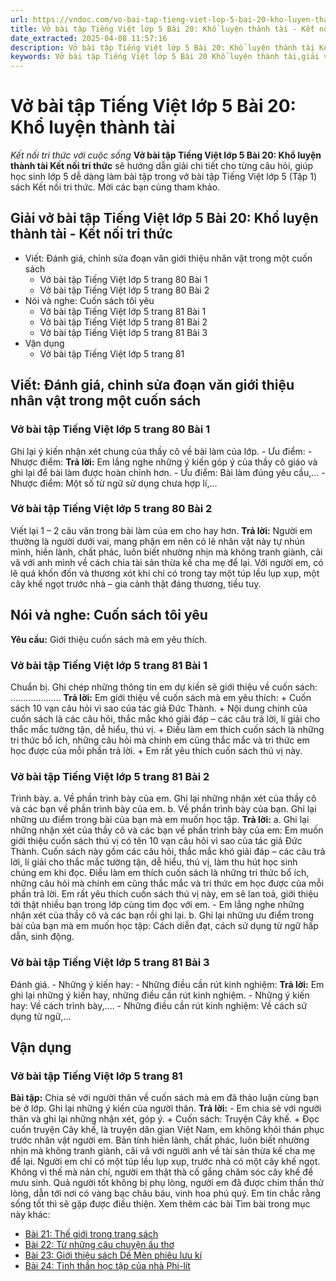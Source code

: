 ```yaml
---
url: https://vndoc.com/vo-bai-tap-tieng-viet-lop-5-bai-20-kho-luyen-thanh-tai-339018
title: Vở bài tập Tiếng Việt lớp 5 Bài 20: Khổ luyện thành tài - Kết nối tri thức với cuộc sống - VnDoc.com
date_extracted: 2025-04-08 11:57:16
description: Vở bài tập Tiếng Việt lớp 5 Bài 20: Khổ luyện thành tài Kết nối tri thức được biên soạn nhằm giúp các em HS nhanh chóng hiểu bài và đạt kết quả tốt trong học tập môn Tiếng Việt lớp 5 sách Kết nối tri thức mới.
keywords: Vở bài tập Tiếng Việt lớp 5 Bài 20 Khổ luyện thành tài,giải vở bài tập tiếng việt 5 kết nối bài 20,giải vbt tiếng tiếng 5 kết nối trang 80,giải vbt tiếng việt 5 kết nối Khổ luyện thành tài,vbt tiếng việt 5 kết nối,bài 20 Khổ luyện thành tài
---
```


# Vở bài tập Tiếng Việt lớp 5 Bài 20: Khổ luyện thành tài
 _Kết nối tri thức với cuộc sống_
**Vở bài tập Tiếng Việt lớp 5 Bài 20: Khổ luyện thành tài Kết nối tri thức** sẽ hướng dẫn giải chi tiết cho từng câu hỏi, giúp học sinh lớp 5 dễ dàng làm bài tập trong vở bài tập Tiếng Việt lớp 5 \(Tập 1\)  sách Kết nối tri thức. Mời các bạn cùng tham khảo.
## Giải vở bài tập Tiếng Việt lớp 5 Bài 20: Khổ luyện thành tài - Kết nối tri thức
  * Viết: Đánh giá, chỉnh sửa đoạn văn giới thiệu nhân vật trong một cuốn sách
    * Vở bài tập Tiếng Việt lớp 5 trang 80 Bài 1
    * Vở bài tập Tiếng Việt lớp 5 trang 80 Bài 2
  * Nói và nghe: Cuốn sách tôi yêu
    * Vở bài tập Tiếng Việt lớp 5 trang 81 Bài 1
    * Vở bài tập Tiếng Việt lớp 5 trang 81 Bài 2
    * Vở bài tập Tiếng Việt lớp 5 trang 81 Bài 3
  * Vận dụng
    * Vở bài tập Tiếng Việt lớp 5 trang 81

## Viết: Đánh giá, chỉnh sửa đoạn văn giới thiệu nhân vật trong một cuốn sách
### Vở bài tập Tiếng Việt lớp 5 trang 80 Bài 1
Ghi lại ý kiến nhận xét chung của thầy cô về bài làm của lớp.
\- Ưu điểm:
\- Nhược điểm:
**Trả lời:**
Em lắng nghe những ý kiến góp ý của thầy cô giáo và ghi lại để bài làm được hoàn chỉnh hơn.
\- Ưu điểm: Bài làm đúng yêu cầu,…
\- Nhược điểm: Một số từ ngữ sử dụng chưa hợp lí,…
### Vở bài tập Tiếng Việt lớp 5 trang 80 Bài 2
Viết lại 1 – 2 câu văn trong bài làm của em cho hay hơn.
**Trả lời:**
Người em thường là người dưới vai, mang phận em nên có lẽ nhân vật này tự nhún mình, hiền lành, chất phác, luôn biết nhường nhịn mà không tranh giành, cãi vã với anh mình về cách chia tài sản thừa kế cha mẹ để lại. Với người em, có lẽ quá khốn đốn và thương xót khi chỉ có trong tay một túp lều lụp xụp, một cây khế ngọt trước nhà – gia cảnh thật đáng thương, tiều tuỵ.
## Nói và nghe: Cuốn sách tôi yêu
**Yêu cầu:** Giới thiệu cuốn sách mà em yêu thích.
### Vở bài tập Tiếng Việt lớp 5 trang 81 Bài 1
Chuẩn bị.
Ghi chép những thông tin em dự kiến sẽ giới thiệu về cuốn sách: ………………..
**Trả lời:**
Em giới thiệu về cuốn sách mà em yêu thích:
\+ Cuốn sách 10 vạn câu hỏi vì sao của tác giả Đức Thành.
\+ Nội dung chính của cuốn sách là các câu hỏi, thắc mắc khó giải đáp – các câu trả lời, lí giải cho thắc mắc tường tận, dễ hiểu, thú vị.
\+ Điều làm em thích cuốn sách là những tri thức bổ ích, những câu hỏi mà chính em cũng thắc mắc và tri thức em học được của mỗi phần trả lời.
\+ Em rất yêu thích cuốn sách thú vị này.
### Vở bài tập Tiếng Việt lớp 5 trang 81 Bài 2
Trình bày.
a. Về phần trình bày của em.
Ghi lại những nhận xét của thầy cô và các bạn về phần trình bày của em.
b. Về phần trình bày của bạn.
Ghi lại những ưu điểm trong bài của bạn mà em muốn học tập.
**Trả lời:**
a.
Ghi lại những nhận xét của thầy cô và các bạn về phần trình bày của em: Em muốn giới thiệu cuốn sách thú vị có tên 10 vạn câu hỏi vì sao của tác giả Đức Thành. Cuốn sách này gồm các câu hỏi, thắc mắc khó giải đáp – các câu trả lời, lí giải cho thắc mắc tường tận, dễ hiểu, thú vị, làm thu hút học sinh chúng em khi đọc. Điều làm em thích cuốn  sách là những tri thức bổ ích, những câu hỏi mà chính em cũng thắc mắc và tri thức em học được của mỗi phần trả lời. Em rất yêu thích cuốn sách thú vị này, em sẽ lan toả, giới thiệu tới thật nhiều bạn trong lớp cùng tìm đọc với em.
\- Em lắng nghe những nhận xét của thầy cô và các bạn rồi ghi lại.
b. Ghi lại những ưu điểm trong bài của bạn mà em muốn học tập: Cách diễn đạt, cách sử dụng từ ngữ hấp dẫn, sinh động.
### Vở bài tập Tiếng Việt lớp 5 trang 81 Bài 3
Đánh giá.
\- Những ý kiến hay:
\- Những điều cần rút kinh nghiệm:
**Trả lời:**
Em ghi lại những ý kiến hay, những điều cần rút kinh nghiệm.
\- Những ý kiến hay: Về cách trình bày,….
\- Những điều cần rút kinh nghiệm: Về cách sử dụng từ ngữ,…
## Vận dụng
### Vở bài tập Tiếng Việt lớp 5 trang 81
**Bài tập:** Chia sẻ với người thân về cuốn sách mà em đã thảo luận cùng bạn bè ở lớp. Ghi lại những ý kiến của người thân.
**Trả lời:**
\- Em chia sẻ với người thân và ghi lại những nhận xét, góp ý.
\+ Cuốn sách: Truyện Cây khế.
\+ Đọc cuốn truyện Cây khế, là truyện dân gian Việt Nam, em không khỏi thán phục trước nhân vật người em. Bản tính hiền lành, chất phác, luôn biết nhường nhịn mà không tranh giành, cãi vã với người anh về tài sản thừa kế cha mẹ để lại. Người em chỉ có một túp lều lụp xụp, trước nhà có một cây khế ngọt. Không vì thế mà nản chí, người em thật thà cố gắng chăm sóc cây khế để mưu sinh. Quả người tốt không bị phụ lòng, người em đã được chim thần thử lòng, dẫn tới nơi có vàng bạc châu báu, vinh hoa phú quý. Em tin chắc rằng sống tốt thì sẽ gặp được điều thiện.
Xem thêm các bài Tìm bài trong mục này khác:
  * [Bài 21: Thế giới trong trang sách](</vo-bai-tap-tieng-viet-lop-5-bai-21-the-gioi-trong-trang-sach-339055>)
  * [Bài 22: Từ những câu chuyện ấu thơ](</vo-bai-tap-tieng-viet-lop-5-bai-22-tu-nhung-cau-chuyen-au-tho-339054>)
  * [Bài 23: Giới thiệu sách Dế Mèn phiêu lưu kí](</vo-bai-tap-tieng-viet-lop-5-bai-23-gioi-thieu-sach-de-men-phieu-luu-ki-339056>)
  * [Bài 24: Tinh thần học tập của nhà Phi-lít](</vo-bai-tap-tieng-viet-lop-5-bai-24-tinh-than-hoc-tap-cua-nha-phi-lit-339059>)

